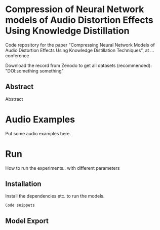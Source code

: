 # Compression of Neural Network models of Audio Distortion Effects Using Knowledge Distillation

Code repository for the paper "Compressing Neural Network Models of Audio Distortion Effects Using Knowledge Distillation Techniques", at ... conference

Download the record from Zenodo to get all datasets (recommended):
"DOI:something something"

## Abstract 

Abstract


# Audio Examples 

Put some audio examples here.

# Run
How to run the experiments.. with different parameters 

## Installation
Install the dependencies etc. to run the models. 

`Code snippets`

## Model Export
